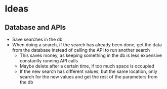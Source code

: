 
# Ideas

## Database and APIs
- Save searches in the db
- When doing a search, if the search has already been done, get the data from the database instead of calling the API to run another search
	- This saves money, as keeping something in the db is less expensive constantly running API calls
	- Maybe delete after a certain time, if too much space is occupied
	- If the new search has different values, but the same location, only search for the new values and get the rest of the parameters from the db
